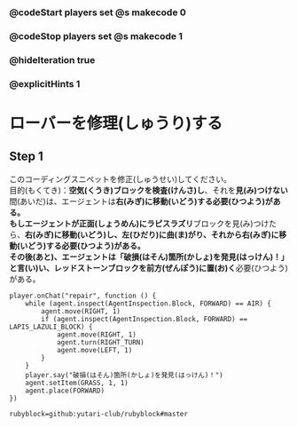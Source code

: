 ### @codeStart players set @s makecode 0
### @codeStop players set @s makecode 1

### @hideIteration true 
### @explicitHints 1


# ローバーを修理(しゅうり)する
<!-- # Repair the Rover  -->

## Step 1
このコーディングスニペットを修正(しゅうせい)してください。<br>
目的(もくてき)：**空気(くうき)**ブロックを**検査(けんさ)し**、それを**見(み)つけない**間(あいだ)は、エージェントは**右(みぎ)に移動(いどう)**する必要(ひつよう)がある。<br>
もしエージェントが正面(しょうめん)に**ラピスラズリ**ブロックを見(み)つけたら、**右(みぎ)に移動(いどう)**し、**左(ひだり)に曲(ま)がり**、それから**右(みぎ)に移動(いどう)**する必要(ひつよう)がある。<br>
その後(あと)、エージェントは「破損(はそん)箇所(かしょ)を発見(はっけん)！」と言(い)い、**レッドストーン**ブロックを**前方(ぜんぽう)**に**置(お)く**必要(ひつよう)がある。

<!-- Fix this coding snippet. Here is the objective: while **inspecting** for a block of **air** and **not** finding it, the Agent needs to **move right**. If the Agent finds the block of **lapis lazuli** **in front**, it needs to **move right**, **turn left**, then **move right**. After that the Agent needs to say, "Found the break!" and **place a block of redstone forward**. -->



```template
player.onChat("repair", function () {
    while (agent.inspect(AgentInspection.Block, FORWARD) == AIR) {
        agent.move(RIGHT, 1)
        if (agent.inspect(AgentInspection.Block, FORWARD) == LAPIS_LAZULI_BLOCK) {
            agent.move(RIGHT, 1)
            agent.turn(RIGHT_TURN)
            agent.move(LEFT, 1)
        }
    }
    player.say("破損(はそん)箇所(かしょ)を発見(はっけん)！")
    agent.setItem(GRASS, 1, 1)
    agent.place(FORWARD)
})
```
```package
rubyblock=github:yutari-club/rubyblock#master
```